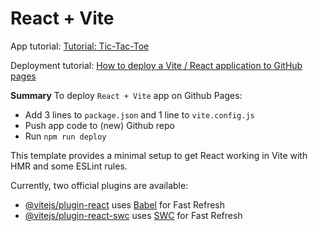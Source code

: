 # React + Vite

App tutorial: [Tutorial: Tic-Tac-Toe](https://react.dev/learn/tutorial-tic-tac-toe)

Deployment tutorial: [How to deploy a Vite / React application to GitHub pages](https://www.youtube.com/watch?v=tg-Xgx-lqXM)

**Summary**
To deploy `React + Vite` app on Github Pages:
- Add 3 lines to `package.json` and 1 line to `vite.config.js`
- Push app code to (new) Github repo
- Run `npm run deploy`

This template provides a minimal setup to get React working in Vite with HMR and some ESLint rules.

Currently, two official plugins are available:

- [@vitejs/plugin-react](https://github.com/vitejs/vite-plugin-react/blob/main/packages/plugin-react/README.md) uses [Babel](https://babeljs.io/) for Fast Refresh
- [@vitejs/plugin-react-swc](https://github.com/vitejs/vite-plugin-react-swc) uses [SWC](https://swc.rs/) for Fast Refresh
